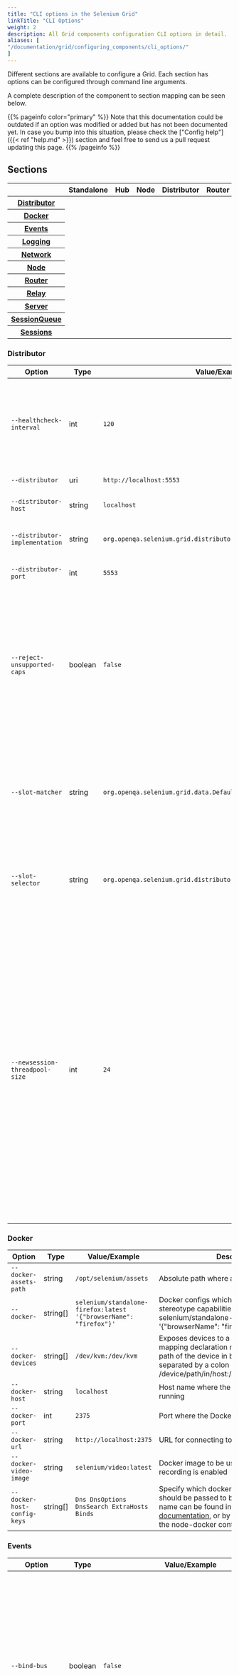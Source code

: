 ```yaml
---
title: "CLI options in the Selenium Grid"
linkTitle: "CLI Options"
weight: 2
description: All Grid components configuration CLI options in detail.
aliases: [
"/documentation/grid/configuring_components/cli_options/"
]
---
```


Different sections are available to configure a Grid. Each section has options can be configured
through command line arguments.

A complete description of the component to section mapping can be seen below.

{{% pageinfo color="primary" %}}
Note that this documentation could be outdated if an option was modified or added
but has not been documented yet. In case you bump into this situation, please check
the ["Config help"]({{< ref "help.md" >}}) section and feel free to send us a
pull request updating this page.
{{% /pageinfo %}}


## Sections

<table class="table table-bordered text-md-center d-md-table-cell">
<thead>
  <tr>
    <th></th>
    <th>Standalone</th>
    <th>Hub</th>
    <th>Node</th>
    <th>Distributor</th>
    <th>Router</th>
    <th>Sessions</th>
    <th>SessionQueue</th>
  </tr>
</thead>
<tbody>
  <tr>
    <th><a href="#distributor">Distributor</a></th>
    <td><i class="fas fa-check"></i></td>
    <td><i class="fas fa-check"></i></td>
    <td></td>
    <td><i class="fas fa-check"></i></td>
    <td><i class="fas fa-check"></i></td>
    <td></td>
    <td></td>
  </tr>
  <tr>
    <th><a href="#docker">Docker</a></th>
    <td><i class="fas fa-check"></i></td>
    <td></td>
    <td><i class="fas fa-check"></i></td>
    <td></td>
    <td></td>
    <td></td>
    <td></td>
  </tr>
  <tr>
    <th><a href="#events">Events</a></th>
    <td></td>
    <td><i class="fas fa-check"></i></td>
    <td><i class="fas fa-check"></i></td>
    <td><i class="fas fa-check"></i></td>
    <td></td>
    <td><i class="fas fa-check"></i></td>
    <td><i class="fas fa-check"></i></td>
  </tr>
  <tr>
    <th><a href="#logging">Logging</a></th>
    <td><i class="fas fa-check"></i></td>
    <td><i class="fas fa-check"></i></td>
    <td><i class="fas fa-check"></i></td>
    <td><i class="fas fa-check"></i></td>
    <td><i class="fas fa-check"></i></td>
    <td><i class="fas fa-check"></i></td>
    <td><i class="fas fa-check"></i></td>
  </tr>
  <tr>
    <th><a href="#network">Network</a></th>
    <td><i class="fas fa-check"></i></td>
    <td><i class="fas fa-check"></i></td>
    <td></td>
    <td></td>
    <td><i class="fas fa-check"></i></td>
    <td></td>
    <td></td>
  </tr>
  <tr>
    <th><a href="#node">Node</a></th>
    <td><i class="fas fa-check"></i></td>
    <td></td>
    <td><i class="fas fa-check"></i></td>
    <td></td>
    <td></td>
    <td></td>
    <td></td>
  </tr>
  <tr>
    <th><a href="#router">Router</a></th>
    <td><i class="fas fa-check"></i></td>
    <td><i class="fas fa-check"></i></td>
    <td></td>
    <td></td>
    <td><i class="fas fa-check"></i></td>
    <td></td>
    <td></td>
  </tr>
  <tr>
    <th><a href="#relay">Relay</a></th>
    <td><i class="fas fa-check"></i></td>
    <td></td>
    <td><i class="fas fa-check"></i></td>
    <td></td>
    <td></td>
    <td></td>
    <td></td>
  </tr>
  <tr>
    <th><a href="#server">Server</a></th>
    <td><i class="fas fa-check"></i></td>
    <td><i class="fas fa-check"></i></td>
    <td><i class="fas fa-check"></i></td>
    <td><i class="fas fa-check"></i></td>
    <td><i class="fas fa-check"></i></td>
    <td><i class="fas fa-check"></i></td>
    <td><i class="fas fa-check"></i></td>
  </tr>
  <tr>
    <th><a href="#sessionqueue">SessionQueue</a></th>
    <td><i class="fas fa-check"></i></td>
    <td><i class="fas fa-check"></i></td>
    <td></td>
    <td><i class="fas fa-check"></i></td>
    <td><i class="fas fa-check"></i></td>
    <td></td>
    <td><i class="fas fa-check"></i></td>
  </tr>
  <tr>
    <th><a href="#sessions">Sessions</a></th>
    <td></td>
    <td></td>
    <td></td>
    <td><i class="fas fa-check"></i></td>
    <td><i class="fas fa-check"></i></td>
    <td><i class="fas fa-check"></i></td>
    <td></td>
  </tr>
</tbody>
</table>

### Distributor

| Option | Type | Value/Example | Description |
|---|---|---|---|
| `--healthcheck-interval` | int | `120` | How often, in seconds, will the health check run for all Nodes. This ensures the server can ping all the Nodes successfully. |
| ``--distributor`` | uri | `http://localhost:5553` | Url of the distributor. |
| `--distributor-host` | string | `localhost` | Host on which the distributor is listening. |
| `--distributor-implementation` | string | `org.openqa.selenium.grid.distributor.local.LocalDistributor` | Full class name of non-default distributor implementation |
| `--distributor-port` | int | `5553` | Port on which the distributor is listening. |
| `--reject-unsupported-caps` | boolean | `false` | Allow the Distributor to reject a request immediately if the Grid does not support the requested capability. Rejecting requests immediately is suitable for a Grid setup that does not spin up Nodes on demand. |
| `--slot-matcher` | string | `org.openqa.selenium.grid.data.DefaultSlotMatcher` | Full class name of non-default slot matcher to use. This is used to determine whether a Node can support a particular session. |
| `--slot-selector` | string | `org.openqa.selenium.grid.distributor.selector.DefaultSlotSelector` | Full class name of non-default slot selector. This is used to select a slot in a Node once the Node has been matched. |
| `--newsession-threadpool-size` | int | `24` | The Distributor uses a fixed-sized thread pool to create new sessions as it consumes new session requests from the queue. This allows configuring the size of the thread pool. The default value is no. of available processors * 3. Note: If the no. of threads is way greater than the available processors it will not always increase the performance. A high number of threads causes more context switching which is an expensive operation. |

### Docker

| Option | Type | Value/Example | Description |
|---|---|---|---|
| `--docker-assets-path` | string | `/opt/selenium/assets` | Absolute path where assets will be stored |
| `--docker-` | string[] | `selenium/standalone-firefox:latest '{"browserName": "firefox"}'` | Docker configs which map image name to stereotype capabilities (example `-D selenium/standalone-firefox:latest '{"browserName": "firefox"}') |
| `--docker-devices` | string[] | `/dev/kvm:/dev/kvm` | Exposes devices to a container. Each device mapping declaration must have at least the path of the device in both host and container separated by a colon like in this example: /device/path/in/host:/device/path/in/container |
| `--docker-host` | string | `localhost` | Host name where the Docker daemon is running |
| `--docker-port` | int | `2375` | Port where the Docker daemon is running |
| `--docker-url` | string | `http://localhost:2375` | URL for connecting to the Docker daemon |
| `--docker-video-image` | string | `selenium/video:latest` | Docker image to be used when video recording is enabled |
 | `--docker-host-config-keys` | string[] | `Dns DnsOptions DnsSearch ExtraHosts Binds` | Specify which docker host configuration keys should be passed to browser containers. Keys name can be found in the Docker API [documentation](https://docs.docker.com/engine/api/v1.41/#tag/Container/operation/ContainerCreate), or by running `docker inspect` the node-docker container. |

### Events

| Option | Type | Value/Example | Description |
|---|---|---|---|
| `--bind-bus` | boolean | `false` | Whether the connection string should be bound or connected. <br> When true, the component will be bound to the Event Bus (as in the Event Bus will also be started by the component, typically by the Distributor and the Hub). <br> When false, the component will connect to the Event Bus. |
| `--events-implementation` | string | `org.openqa.selenium.events.zeromq.ZeroMqEventBus` | Full class name of non-default event bus implementation |
| `--publish-events` | string | `tcp://*:4442` | Connection string for publishing events to the event bus |
| `--subscribe-events` | string | `tcp://*:4443` | Connection string for subscribing to events from the event bus |

### Logging

| Option | Type | Value/Example | Description |
|---|---|---|---|
| `--http-logs` | boolean |  `false` | Enable http logging. Tracing should be enabled to log http logs. |
| `--log-encoding` | string |  `UTF-8` | Log encoding |
| `--log` | string | Windows path example : <br>`'\path\to\file\gridlog.log'` <br> or <br> `'C:\path\path\to\file\gridlog.log'`<br><br>Linux/Unix/MacOS path example :<br> `'/path/to/file/gridlog.log'` | File to write out logs. Ensure the file path is compatible with the operating system's file path. |
| `--log-level` | string | `“INFO”` | Log level. Default logging level is INFO. Log levels are described here https://docs.oracle.com/javase/7/docs/api/java/util/logging/Level.html |
| `--plain-logs` | boolean | `true` | Use plain log lines |
| `--structured-logs` | boolean | `false` | Use structured logs |
| `--tracing` | boolean | `true` | Enable trace collection |
| `--log-timestamp-format` | string | `HH:mm:ss.SSS` | Allows the configure log timestamp format |

### Network

| Option | Type | Value/Example | Description |
|---|---|---|---|
| `--relax-checks` | boolean | `false` | Relax checks on origin header and content type of incoming requests, in contravention of strict W3C spec compliance. |

### Node

| Option | Type | Value/Example | Description |
|---|---|---|---|---|
| `--detect-drivers` | boolean | `true` | Autodetect which drivers are available on the current system, and add them to the Node. |
| `--driver-configuration` | string[] | `display-name="Firefox Nightly" max-sessions=2 webdriver-path="/usr/local/bin/geckodriver" stereotype="{\"browserName\": \"firefox\", \"browserVersion\": \"86\", \"moz:firefoxOptions\": {\"binary\":\"/Applications/Firefox Nightly.app/Contents/MacOS/firefox-bin\"}}"` | List of configured drivers a Node supports. It is recommended to provide this type of configuration through a toml config file to improve readability |
| `--driver-factory` | string[] | `org.openqa.selenium.example.LynxDriverFactory '{"browserName": "lynx"}'` | Mapping of fully qualified class name to a browser configuration that this matches against. |
| `--driver-implementation` | string[] | `"firefox"` | Drivers that should be checked. If specified, will skip autoconfiguration. |
| `--node-implementation` | string | `"org.openqa.selenium.grid.node.local.LocalNodeFactory"` | Full classname of non-default Node implementation. This is used to manage a session's lifecycle. |
| `--grid-url` | string | `https://grid.example.com` | Public URL of the Grid as a whole (typically the address of the Hub or the Router) |
| `--heartbeat-period` | int | `60` | How often, in seconds, will the Node send heartbeat events to the Distributor to inform it that the Node is up. |
| `--max-sessions` | int | `8` | Maximum number of concurrent sessions. Default value is the number of available processors. |
| `--override-max-sessions` | boolean | `false` | The # of available processors is the recommended max sessions value (1 browser session per processor). Setting this flag to true allows the recommended max value to be overwritten. Session stability and reliability might suffer as the host could run out of resources. |
| `--register-cycle` | int | `10` | How often, in seconds, the Node will try to register itself for the first time to the Distributor. |
| `--register-period` | int | `120` | How long, in seconds, will the Node try to register to the Distributor for the first time. After this period is completed, the Node will not attempt to register again. |
| `--session-timeout` | int | `300` | Let X be the session-timeout in seconds. The Node will automatically kill a session that has not had any activity in the last X seconds. This will release the slot for other tests. |
| `--vnc-env-var`| string | `START_XVFB` | Environment variable to check in order to determine if a vnc stream is available or not. |
| `--no-vnc-port`| int | `7900` | If VNC is available, sets the port where the local noVNC stream can be obtained |
| `--drain-after-session-count`| int | `1` | Drain and shutdown the Node after X sessions have been executed. Useful for environments like Kubernetes. A value higher than zero enables this feature. |
| `--hub`| string | `http://localhost:4444` | The address of the Hub in a Hub-and-Node configuration. Can be a hostname or IP address (`hostname`), in which case the Hub will be assumed to be `http://hostname:4444`, the `--grid-url` will be the same `--publish-events` will be `tcp://hostname:4442` and `--subscribe-events` will be `tcp://hostname:4443`. If `hostname` contains a port number, that will be used for `--grid-url` but the URIs for the event bus will remain the same. Any of these default values may be overridden but setting the correct flags. If the hostname has  a protocol (such as `https`) that will be used too. |
| `--enable-cdp`| boolean | `true` | Enable CDP proxying in Grid. A Grid admin can disable CDP if the network doesnot allow websockets. True by default. |
| `--enable-managed-downloads`| boolean | `false` | This causes the Node to auto manage files downloaded for a given session on the Node. |
| `--selenium-manager`| boolean | `false` | When drivers are not available on the current system, use Selenium Manager. False by default. |

### Relay

| Option | Type | Value/Example | Description |
|---|---|---|---|
| `--service-url` | string | `http://localhost:4723` | URL for connecting to the service that supports WebDriver commands like an Appium server or a cloud service. |
| `--service-host` | string | `localhost` | Host name where the service that supports WebDriver commands is running |
| `--service-port` | int | `4723` | Port where the service that supports WebDriver commands is running |
| `--service-status-endpoint` | string | `/status` | Optional, endpoint to query the WebDriver service status, an HTTP 200 response is expected |
| `--service-protocol-version` | string | `HTTP/1.1` | Optional, enforce a specific protocol version in HttpClient when communicating with the endpoint service status |
| `--service-configuration` | string[] | `max-sessions=2 stereotype='{"browserName": "safari", "platformName": "iOS", "appium:platformVersion": "14.5"}}'` | Configuration for the service where calls will be relayed to. It is recommended to provide this type of configuration through a toml config file to improve readability. |

### Router

| Option | Type | Value/Example | Description |
|---|---|---|---|
| `--password` | string | `myStrongPassword` | Password clients must use to connect to the server. Both this and the username need to be set in order to be used. |
| `--username` | string | `admin` | User name clients must use to connect to the server. Both this and the password need to be set in order to be used. |
| `--sub-path` | string | `my_company/selenium_grid` | A sub-path that should be considered for all user facing routes on the Hub/Router/Standalone. |
| `--disable-ui` | boolean | `true` | Disable the Grid UI. |


### Server

| Option | Type | Value/Example | Description |
|---|---|---|---|
| `--external-url`      | string  | `http://10.0.1.1:33333` | External URL where component is generally available. Useful on complex network topologies when components are on different networks and proxy servers are involved.                                                                                                                   |
| `--allow-cors` | boolean | `true` | Whether the Selenium server should allow web browser connections from any host |
| `--host` | string | `localhost` | Server IP or hostname: usually determined automatically. |
| `--bind-host` | boolean | `true` | Whether the server should bind to the host address/name, or only use it to" report its reachable url. Helpful in complex network topologies where the server cannot report itself with the current IP/hostname but rather an external IP or hostname (e.g. inside a Docker container) |
| `--https-certificate` | path | `/path/to/cert.pem` | Server certificate for https. Get more detailed information by running "java -jar selenium-server.jar info security" |
| `--https-private-key` | path | `/path/to/key.pkcs8` | Private key for https. Get more detailed information by running "java -jar selenium-server.jar info security" |
| `--max-threads` | int | `24` | Maximum number of listener threads. Default value is: (available processors) * 3. |
| `--port` | int | `4444` | Port to listen on. There is no default as this parameter is used by different components, for example, Router/Hub/Standalone will use 4444 and Node will use 5555. |

### SessionQueue

| Option | Type | Value/Example | Description |
|---|---|---|---|
| `--sessionqueue` | uri | `http://localhost:1237` | Address of the session queue server. |
| `-sessionqueue-host` | string | `localhost` | Host on which the session queue server is listening. |
| `--sessionqueue-port` | int | `1234` | Port on which the session queue server is listening. |
| `--session-request-timeout` | int | `300` | Timeout in seconds. A new incoming session request is added to the queue. Requests sitting in the queue for longer than the configured time will timeout. |
| `--session-retry-interval` | int | `5` | Retry interval in seconds. If all slots are busy, new session request will be retried after the given interval. |

### Sessions

| Option | Type | Value/Example | Description |
|---|---|---|---|
| `--sessions` | uri | `http://localhost:1234` | Address of the session map server. |
| `--sessions-host` | string | `localhost` | Host on which the session map server is listening. |
| `--sessions-port` | int | `1234` | Port on which the session map server is listening. |


## Configuration examples

All the options mentioned above can be used when starting the Grid components. They are a good
way of exploring the Grid options, and trying out values to find a suitable configuration.

{{% pageinfo color="primary" %}}
We recommend the use of [Toml files]({{< ref "toml_options.md" >}}) to configure a Grid.
Configuration files improve readability, and you can also check them in source control.

When needed, you can combine a Toml file configuration with CLI arguments.
{{% /pageinfo %}}


### Command-line flags

To pass config options as command-line flags, identify the valid options for the component
and follow the template below.

```
java -jar selenium-server-<version>.jar <component> --<option> value
```

#### Standalone, setting max sessions and main port

```
java -jar selenium-server-<version>.jar standalone --max-sessions 4 --port 4444
```

#### Hub, setting a new session request timeout, a main port, and disabling tracing

```
java -jar selenium-server-<version>.jar hub --session-request-timeout 500 --port 3333 --tracing false
```

#### Node, with 4 max sessions, with debug(fine) log, 7777 as port, and only with Firefox and Edge

```
java -jar selenium-server-<version>.jar node --max-sessions 4 --log-level "fine" --port 7777 --driver-implementation "firefox" --driver-implementation "edge"
```

#### Distributor, setting Session Map server url, Session Queue server url, and disabling bus

```
java -jar selenium-server-<version>.jar distributor --sessions http://localhost:5556 --sessionqueue http://localhost:5559 --bind-bus false
```

#### Setting custom capabilities for matching specific Nodes
**Important:** Custom capabilities need to be set in the configuration in all Nodes. They also
need to be included always in every session request.

##### Start the Hub
```
java -jar selenium-server-<version>.jar hub
```

##### Start the Node A with custom cap set to `true`
```
java -jar selenium-server-<version>.jar node --detect-drivers false --driver-configuration display-name="Chrome (custom capability true)" max-sessions=1 stereotype='{"browserName":"chrome","gsg:customcap":true}' --port 6161
```

##### Start the Node B with custom cap set to `false`
```
java -jar selenium-server-<version>.jar node --detect-drivers false --driver-configuration display-name="Chrome (custom capability true)" max-sessions=1 stereotype='{"browserName":"chrome","gsg:customcap":false}' --port 6262
```

##### Matching Node A
```java
ChromeOptions options = new ChromeOptions();
options.setCapability("gsg:customcap", true);
WebDriver driver = new RemoteWebDriver(new URL("http://localhost:4444"), options);
driver.get("https://selenium.dev");
driver.quit();
```

Set the custom capability to `false` in order to match the Node B.

#### Enabling Managed downloads by the Node

At times a test may need to access files that were downloaded by it on the Node. 
To retrieve such files, following can be done.

##### Start the Hub
```
java -jar selenium-server-<version>.jar hub
```

##### Start the Node with manage downloads enabled
```
java -jar selenium-server-<version>.jar node --enable-managed-downloads true
```
##### Set the capability at the test level

Tests that want to use this feature should set the capability `"se:downloadsEnabled"`to `true` 

```java
options.setCapability("se:downloadsEnabled", true);
```

##### How does this work

* The Grid infrastructure will try to match a session request with `"se:downloadsEnabled"` against ONLY those nodes which were started with `--enable-managed-downloads true`
* If a session is matched, then the Node automatically sets the required capabilities to let the browser know, as to where should a file be downloaded. 
* The Node now allows a user to: 
    * List all the files that were downloaded for a specific session and 
    * Retrieve a specific file from the list of files.
* The directory into which files were downloaded for a specific session gets automatically cleaned up when the session ends (or) timesout due to inactivity.

**Note: Currently this capability is ONLY supported on:** 

* `Edge`
* `Firefox` and
* `Chrome` browser

##### Listing files that can be downloaded for current session:

* The endpoint to `GET` from is `/session/<sessionId>/se/files`.
* The session needs to be active in order for the command to work.
* The raw response looks like below:

```json
{
  "value": {
    "names": [
      "Red-blue-green-channel.jpg"
    ]
  }
}
```

In the response the list of file names appear under the key `names`.


##### Dowloading a file:

* The endpoint to `POST` from is `/session/<sessionId>/se/files` with a payload of the form `{"name": "fileNameGoesHere}`
* The session needs to be active in order for the command to work.
* The raw response looks like below:

```json
{
	"value": {
		"filename": "Red-blue-green-channel.jpg",
		"contents": "Base64EncodedStringContentsOfDownloadedFileAsZipGoesHere"
	}
}
```

* The response blob contains two keys,
    * `filename` - The file name that was downloaded.
    * `contents` - Base64 encoded zipped contents of the file.
* The file contents are Base64 encoded and they need to be unzipped.

##### List files that can be downloaded

The below mentioned `curl` example can be used to list all the files that were downloaded by the current session in the Node, and which can be retrieved locally.

```bash
curl -X GET "http://localhost:4444/session/90c0149a-2e75-424d-857a-e78734943d4c/se/files"
```

A sample response would look like below:

```json
{
  "value": {
    "names": [
      "Red-blue-green-channel.jpg"
    ]
  }
}
```

##### Retrieve a downloaded file

Assuming the downloaded file is named `Red-blue-green-channel.jpg`, and using `curl`, the 
file could be downloaded with the following command:

```bash
curl -H "Accept: application/json" \
-H "Content-Type: application/json; charset=utf-8" \
-X POST -d '{"name":"Red-blue-green-channel.jpg"}' \
"http://localhost:4444/session/18033434-fa4f-4d11-a7df-9e6d75920e19/se/files"
```

A sample response would look like below:

```json
{
  "value": {
    "filename": "Red-blue-green-channel.jpg",
    "contents": "UEsDBBQACAgIAJpagVYAAAAAAAAAAAAAAAAaAAAAUmVkLWJsAAAAAAAAAAAAUmVkLWJsdWUtZ3JlZW4tY2hhbm5lbC5qcGdQSwUGAAAAAAEAAQBIAAAAcNkAAAAA"
  }
}
```

##### Complete sample code in Java

Below is an example in Java that does the following:

* Sets the capability to indicate that the test requires automatic managing of downloaded files. 
* Triggers a file download via a browser.
* Lists the files that are available for retrieval from the remote node (These are essentially files that were downloaded in the current session)
* Picks one file and downloads the file from the remote node to the local machine.

```java
import com.google.common.collect.ImmutableMap;

import org.openqa.selenium.By;
import org.openqa.selenium.io.Zip;
import org.openqa.selenium.json.Json;
import org.openqa.selenium.remote.RemoteWebDriver;
import org.openqa.selenium.remote.http.HttpClient;
import org.openqa.selenium.remote.http.HttpRequest;
import org.openqa.selenium.remote.http.HttpResponse;

import java.io.File;
import java.net.URL;
import java.nio.file.Files;
import java.util.List;
import java.util.Map;
import java.util.Optional;
import java.util.concurrent.TimeUnit;

import static org.openqa.selenium.remote.http.Contents.asJson;
import static org.openqa.selenium.remote.http.Contents.string;
import static org.openqa.selenium.remote.http.HttpMethod.GET;
import static org.openqa.selenium.remote.http.HttpMethod.POST;

public class DownloadsSample {

  public static void main(String[] args) throws Exception {
    // Assuming the Grid is running locally.
    URL gridUrl = new URL("http://localhost:4444");
    ChromeOptions options = new ChromeOptions();
    options.setCapability("se:downloadsEnabled", true);
    RemoteWebDriver driver = new RemoteWebDriver(gridUrl, options);
    try {
      demoFileDownloads(driver, gridUrl);
    } finally {
      driver.quit();
    }
  }

	private static void demoFileDownloads(RemoteWebDriver driver, URL gridUrl) throws Exception {
		driver.get("https://www.selenium.dev/selenium/web/downloads/download.html");
		// Download the two available files on the page
		driver.findElement(By.id("file-1")).click();
		driver.findElement(By.id("file-2")).click();

		// The download happens in a remote Node, which makes it difficult to know when the file
		// has been completely downloaded. For demonstration purposes, this example uses a
		// 10-second sleep which should be enough time for a file to be downloaded.
		// We strongly recommend to avoid hardcoded sleeps, and ideally, to modify your
		// application under test, so it offers a way to know when the file has been completely
		// downloaded.
		TimeUnit.SECONDS.sleep(10);

		//This is the endpoint which will provide us with list of files to download and also to
		//let us download a specific file.
		String downloadsEndpoint = String.format("/session/%s/se/files", driver.getSessionId());

		String fileToDownload;

		try (HttpClient client = HttpClient.Factory.createDefault().createClient(gridUrl)) {
			// To list all files that are were downloaded on the remote node for the current session
			// we trigger GET request.
			HttpRequest request = new HttpRequest(GET, downloadsEndpoint);
			HttpResponse response = client.execute(request);
			Map<String, Object> jsonResponse = new Json().toType(string(response), Json.MAP_TYPE);
			@SuppressWarnings("unchecked")
			Map<String, Object> value = (Map<String, Object>) jsonResponse.get("value");
			@SuppressWarnings("unchecked")
			List<String> names = (List<String>) value.get("names");
			// Let's say there were "n" files downloaded for the current session, we would like
			// to retrieve ONLY the first file.
			fileToDownload = names.get(1);
		}

		// Now, let's download the file
		try (HttpClient client = HttpClient.Factory.createDefault().createClient(gridUrl)) {
			// To retrieve a specific file from one or more files that were downloaded by the current session
			// on a remote node, we use a POST request.
			HttpRequest request = new HttpRequest(POST, downloadsEndpoint);
			request.setContent(asJson(ImmutableMap.of("name", fileToDownload)));
			HttpResponse response = client.execute(request);
			Map<String, Object> jsonResponse = new Json().toType(string(response), Json.MAP_TYPE);
			@SuppressWarnings("unchecked")
			Map<String, Object> value = (Map<String, Object>) jsonResponse.get("value");
			// The returned map would contain 2 keys,
			// filename - This represents the name of the file (same as what was provided by the test)
			// contents - Base64 encoded String which contains the zipped file.
			String zippedContents = value.get("contents").toString();
			// The file contents would always be a zip file and has to be unzipped.
			File downloadDir = Zip.unzipToTempDir(zippedContents, "download", "");
			// Read the file contents
			File downloadedFile = Optional.ofNullable(downloadDir.listFiles()).orElse(new File[]{})[0];
			String fileContent = String.join("", Files.readAllLines(downloadedFile.toPath()));
			System.out.println("The file which was "
					+ "downloaded in the node is now available in the directory: "
					+ downloadDir.getAbsolutePath() + " and has the contents: " + fileContent);
		}
	}


}
```

